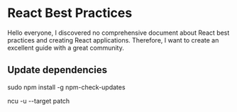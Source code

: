 # React Best Practices

Hello everyone,
I discovered no comprehensive document about React best practices and creating React applications. Therefore, I want to create an excellent guide with a great community.

## Update dependencies
sudo npm install -g npm-check-updates

ncu -u --target patch
